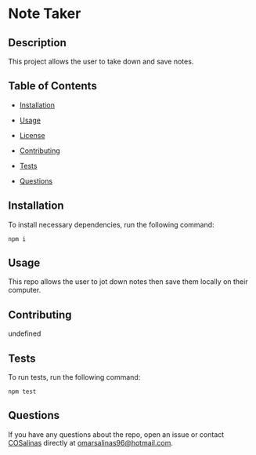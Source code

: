 # Note Taker
  
  
  ## Description
  
  This project allows the user to take down and save notes.
  
  ## Table of Contents 
  
  * [Installation](#installation)
  
  * [Usage](#usage)
  
  * [License](#license)
  
  * [Contributing](#contributing)
  
  * [Tests](#tests)
  
  * [Questions](#questions)
  
  ## Installation
  
  To install necessary dependencies, run the following command:
  
  ```
  npm i 
  ```
  
  ## Usage
  
  This repo allows the user to jot down notes then save them locally on their computer.
  
  
    
  ## Contributing
  
  undefined
  
  ## Tests
  
  To run tests, run the following command:
  
  ```
  npm test
  ```
  
  ## Questions
  
  If you have any questions about the repo, open an issue or contact [COSalinas](undefined) directly at omarsalinas96@hotmail.com.
  
